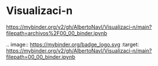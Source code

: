 # Visualizaci-n

https://mybinder.org/v2/gh/AlbertoNavI/Visualizaci-n/main?filepath=archivos%2F00_00_binder.ipynb

.. image:: https://mybinder.org/badge_logo.svg
 :target: https://mybinder.org/v2/gh/AlbertoNavI/Visualizaci-n/main?filepath=00_00_binder.ipynb
